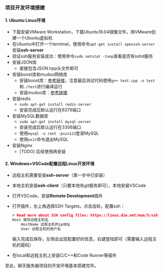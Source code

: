 ### 项目开发环境搭建

#### 1. Ubuntu Linux环境

* 下载安装VMware Workstation，下载Ubuntu18.04镜像文件，用VMware创建一个Ubuntu虚拟机
* 在Ubuntu中打开一个terminal，使用命令`apt-get install openssh-server`安装**ssh-server**
* 验证ssh服务安装成功：使用命令`sudo netstat -tanp`查看是否有sshd服务
* 安装JSON库
  * 直接包含JSON.hpp头文件即可
* 安装boost库和muduo网络库
  * 安装boost库：[参考链接](https://blog.csdn.net/QIANGWEIYUAN/article/details/88792874)，注意最后测试代码使用`g++ test.cpp -o test`和`./test`进行编译运行
  * 安装muduo库：[参考链接](https://blog.csdn.net/QIANGWEIYUAN/article/details/89023980)
* 安装redis
  * `sudo apt-get install redis-server`
  * 安装完成后默认运行在6379端口
* 安装MySQL数据库
  * `sudo apt-get install mysql-server`
  * 安装完成后默认运行在3306端口
  * 使用`mysql -u root -pszx123`登录MySQL
  * 使用`exit`命令退出MySQL
* 安装Nginx
  * [TODO] 后续使用再安装

#### 2. Windows+VSCode配置远程Linux开发环境

* 远程主机需要安装**ssh-server**（第一步中已安装）

* 本地主机安装**ssh-client**（只要本地有git服务即可），本地安装VSCode

* 打开VSCode，安装**Remote Development**插件

* 打开插件，左上角选择SSH Targets，点击齿轮，配置ssh：

  ```c
  # Read more about SSH config files: https://linux.die.net/man/5/ssh_config
  Host 填写远程主机名
      HostName 远程主机的ip地址
      User 远程主机的用户名
  ```

  输入完成后保存，左侧会出现配置好的信息，右键登陆即可（需要输入远程主机的密码）

* 在local和远程主机上安装C/C++和Code Runner等插件

至此，聊天服务器项目的开发环境基本搭建完毕。

